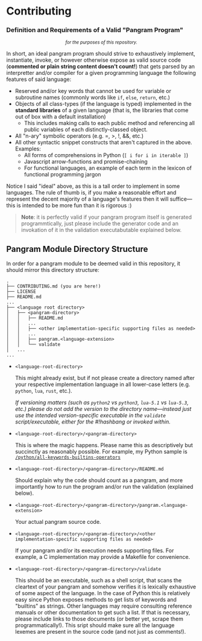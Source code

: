 # Contributing

### Definition and Requirements of a Valid "Pangram Program"
<center><sub> <i>for the purposes of this repository.</i> </sub></center>


In short, an ideal pangram program should strive to exhaustively implement, instantiate, invoke, or however otherwise expose as valid source code (**commented or plain string content doesn't count!**) that gets parsed by an interpretter and/or compiler for a given programming language the following features of said language:
* Reserved and/or key words that cannot be used for variable or subroutine names (commonly words like `if`, `else`, `return`, etc.)
* Objects of all class-types (if the language is typed) implemented in the **standard libraries** of a given language (that is, the libraries that come out of box with a default installation)
  * This includes making calls to each public method and referencing all public variables of each distinctly-classed object.
* All "n-ary" symbolic operators (e.g. =, >, !, &&, etc.)
* All other syntactic snippet constructs that aren't captured in the above. Examples:
  * All forms of comprehensions in Python (`[ i for i in iterable ]`)
  * Javascript arrow-functions and promise-chaining
  * For functional languages, an example of each term in the lexicon of functional programming jargon


Notice I said "ideal" above, as this is a tall order to implement in some languages. The rule of thumb is, if you make a reasonable effort and represent the decent majority of a language's features then it will suffice&mdash;this is intended to be more fun than it is rigorous :)

>**Note**: it is perfectly valid if your pangram program itself is generated programmtically, just please include the generator code and an invokation of it in the validation executabutable explained below.


## Pangram Module Directory Structure


In order for a pangram module to be deemed valid in this repository, it should mirror this directory structure:
```
.
├── CONTRIBUTING.md (you are here!)
├── LICENSE
├── README.md
...
├── <language root directory>
│   ├── <pangram-directory>
│   │   ├── README.md
│   │   ...
│   │   ├── <other implementation-specific supporting files as needed> 
│   │   ...
│   │   ├── pangram.<language-extension>
│   │   └── validate 
│   ...
...
```

* `<language-root-directory>`

  This might already exist, but if not please create a directory named after your respective implementation language in all lower-case letters (e.g. `python`, `lua`, `rust`, etc.).

  _If versioning matters (such as `python2` vs `python3`, `lua-5.1` vs `lua-5.3`, etc.) please do not add the version to the directory name&mdash;instead just use the intended version-specific executable in the `validate` script/executable, either for the #!hashbang or invoked within._

* `<language-root-directory>/<pangram-directory>`

    This is where the magic happens. Please name this as descriptively but succinctly as reasonably possible. For example, my Python sample is [`/python/all-keywords-builtins-operators`](/python/all-keywords-builtins-operators/README.md)
  
* `<language-root-directory>/<pangram-directory>/README.md`

    Should explain why the code should count as a pangram, and more importantly how to run the program and/or run the validation (explained below).
    
* `<language-root-directory>/<pangram-directory>/pangram.<language-extension>`
    
    Your actual pangram source code.
    
* `<language-root-directory>/<pangram-directory>/<other implementation-specific supporting files as needed>`

    If your pangram and/or its execution needs supporting files. For example, a C implementation may provide a Makefile for convenience.
    
* `<language-root-directory>/<pangram-directory>/validate`

    This should be an executable, such as a shell script, that scans the cleartext of your pangram and somehow verifies it is lexically exhaustive of some aspect of the language. In the case of Python this is relatively easy since Python exposes methods to get lists of keywords and "builtins" as strings. Other languages may require consulting reference manuals or other documentation to get such a list. If that is necessary, please include links to those documents (or better yet, scrape them programmatically!). This sript should make sure all the language lexemes are present in the source code (and not just as comments!).
